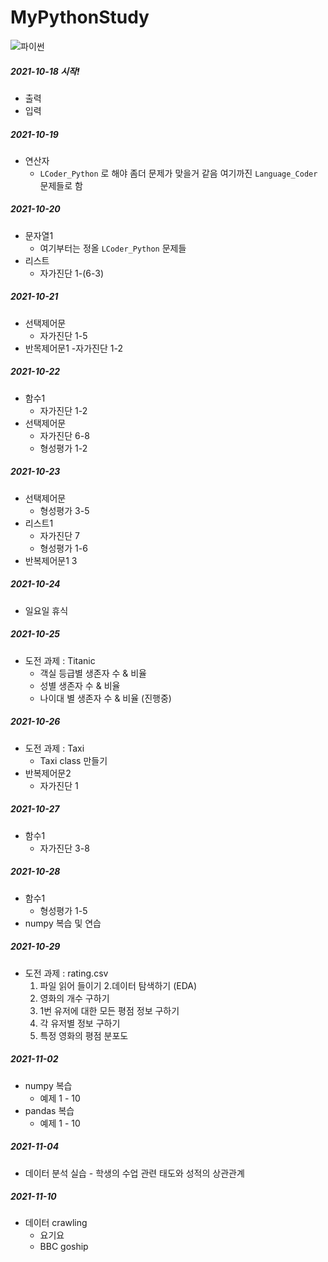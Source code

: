 # MyPythonStudy


![파이썬](https://media.vlpt.us/images/taeil77/post/0860d033-75cf-4101-b236-1a261c8c2c8a/python.png)

##### 2021-10-18 시작!
- 출력
- 입력

##### 2021-10-19
- 연산자 
  - `LCoder_Python` 로 해야 좀더 문제가 맞을거 같음 여기까진 `Language_Coder` 문제들로 함

##### 2021-10-20
- 문자열1 
  - 여기부터는 정올 `LCoder_Python` 문제들
- 리스트
  - 자가진단 1-(6-3) 

##### 2021-10-21
- 선택제어문 
  - 자가진단 1-5
- 반목제어문1 
  -자가진단 1-2

##### 2021-10-22
- 함수1 
  - 자가진단 1-2
- 선택제어문 
  - 자가진단 6-8
  - 형성평가 1-2

##### 2021-10-23
- 선택제어문 
  - 형성평가 3-5
- 리스트1
  - 자가진단 7
  - 형성평가 1-6
- 반복제어문1 3

##### 2021-10-24
- 일요일 휴식

##### 2021-10-25
- 도전 과제 : Titanic
  - 객실 등급별 생존자 수 & 비율 
  - 성별 생존자 수 & 비율
  - 나이대 별 생존자 수 & 비율 (진행중)

##### 2021-10-26
- 도전 과제 : Taxi
  - Taxi class 만들기
- 반복제어문2
  - 자가진단 1

##### 2021-10-27
- 함수1
  - 자가진단 3-8

##### 2021-10-28
- 함수1
  - 형성평가 1-5
- numpy 복습 및 연습

##### 2021-10-29
- 도전 과제 : rating.csv
  1. 파일 읽어 들이기
  2.데이터 탐색하기 (EDA)
  3. 영화의 개수 구하기
  4. 1번 유저에 대한 모든 평점 정보 구하기
  5. 각 유저별 정보 구하기
  6. 특정 영화의 평점 분포도

##### 2021-11-02
- numpy 복습
    - 예제 1 - 10
- pandas 복습
    - 예제 1 - 10

##### 2021-11-04
- 데이터 분석 실습 - 학생의 수업 관련 태도와 성적의 상관관계

##### 2021-11-10
- 데이터 crawling
  - 요기요
  - BBC goship  
